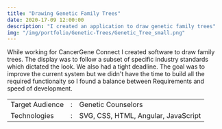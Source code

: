 ```yaml
---
title: "Drawing Genetic Family Trees"
date: 2020-17-09 12:00:00
description: "I created an application to draw genetic family trees"
img: "/img/portfolio/Genetic-Trees/Genetic_Tree_small.png"
---
```


<p>
  While working for CancerGene Connect I created software to draw family trees.
  The display was to follow a subset of specific industry standards which
  dictated the look. We also had a tight deadline. The goal was to improve the
  current system but we didn't have the time to build all the required
  functionaity so I found a balance between Requirements and speed of
  development.
</p>
<table>
  <tr>
    <td>Target Audience</td>
    <td>:</td>
    <td>Genetic Counselors</td>
  </tr>
  <tr>
    <td>Technologies</td>
    <td>:</td>
    <td>SVG, CSS, HTML, Angular, JavaScript</td>
  </tr>
</table>

